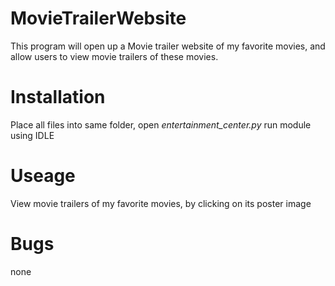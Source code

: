# MovieTrailerWebsite
This program will open up a Movie trailer website of my favorite movies, and allow users to view movie trailers of these movies.

# Installation
Place all files into same folder,
open _entertainment_center.py_ 
run module using IDLE

# Useage
View movie trailers of my favorite movies, by clicking on its poster image

# Bugs
none
